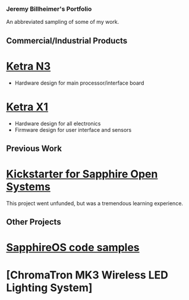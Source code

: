 ### Jeremy Billheimer's Portfolio

An abbreviated sampling of some of my work.



## Commercial/Industrial Products

# [Ketra N3](http://goketra.com/ketraproducts/n3/)
* Hardware design for main processor/interface board

# [Ketra X1](http://goketra.com/ketraproducts/x1/)
* Hardware design for all electronics
* Firmware design for user interface and sensors

## Previous Work

# [Kickstarter for Sapphire Open Systems](https://www.kickstarter.com/projects/1286098094/wirelessly-connect-all-the-things-with-sapphire)

This project went unfunded, but was a tremendous learning experience.


## Other Projects

# [SapphireOS code samples](https://github.com/jbillhei/portfolio/tree/master/code_samples)

# [ChromaTron MK3 Wireless LED Lighting System]

